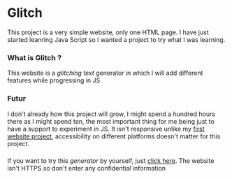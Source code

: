 # Glitch
This project is a very simple website, only one HTML page. I have just started leanring Java Script so I wanted a project to try what I was learning.
### What is Glitch ?
This website is a *glitching text* generator in which I will add different features while progressing in JS
### Futur
I don't already how this project will grow, I might spend a hundred hours there as I might spend ten, the most important thing for me being just to have a support to experiment in JS. It isn't responsive unlike my [first website project](https://github.com/Ahegan/First-Website), accessibility  on different platforms doesn't matter for this project.
###
If you want to try this *generator* by yourself, just [click here](http://glitch.simioni.eu/). The website isn't HTTPS so don't enter any confidential information <br>
